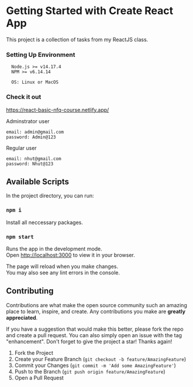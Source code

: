 # Getting Started with Create React App

This project is a collection of tasks from my ReactJS class.

### Setting Up Environment
```
  Node.js >= v14.17.4
  NPM >= v6.14.14

  OS: Linux or MacOS
```
### Check it out
https://react-basic-nfq-course.netlify.app/

Adminstrator user
```
email: admin@gmail.com
password: Admin@123
```

Regular user
```
email: nhut@gmail.com
password: Nhut@123
```

## Available Scripts

In the project directory, you can run:

### `npm i`

Install all neccessary packages.

### `npm start`

Runs the app in the development mode.\
Open [http://localhost:3000](http://localhost:3000) to view it in your browser.

The page will reload when you make changes.\
You may also see any lint errors in the console.


## Contributing

Contributions are what make the open source community such an amazing place to learn, inspire, and create. Any contributions you make are **greatly appreciated**.

If you have a suggestion that would make this better, please fork the repo and create a pull request. You can also simply open an issue with the tag "enhancement".
Don't forget to give the project a star! Thanks again!

1. Fork the Project
2. Create your Feature Branch (`git checkout -b feature/AmazingFeature`)
3. Commit your Changes (`git commit -m 'Add some AmazingFeature'`)
4. Push to the Branch (`git push origin feature/AmazingFeature`)
5. Open a Pull Request
